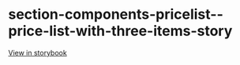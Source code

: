 # section-components-pricelist--price-list-with-three-items-story

[View in storybook](https://raw.githack.com/Independent-Digital-News-and-Media-Ltd/indy-branch-review/PR-7698-sb/index.html?path=/story/section-components-pricelist--price-list-with-three-items-story)
